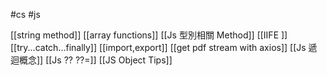 #cs #js

[[string method]]
[[array functions]]
[[Js 型別相關 Method]]
[[IIFE ]]
[[try...catch...finally]]
[[import,export]]
[[get pdf stream with axios]]
[[Js 遞迴概念]]
[[Js ?? ??=]]
[[JS Object Tips]]